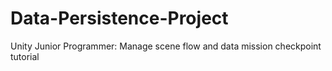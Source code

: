 # Data-Persistence-Project
Unity Junior Programmer: Manage scene flow and data mission checkpoint tutorial
